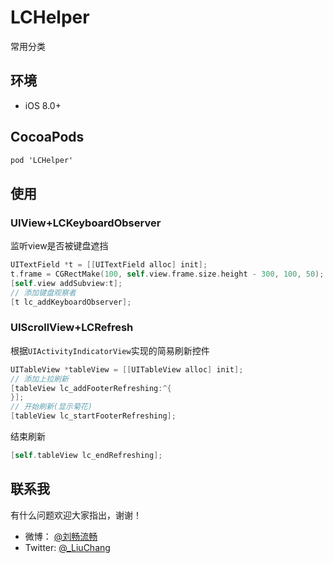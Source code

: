 # LCHelper
常用分类

## 环境

- iOS 8.0+

## CocoaPods

```objective-c
pod 'LCHelper' 
```
## 使用

### UIView+LCKeyboardObserver

监听view是否被键盘遮挡

```objective-c
UITextField *t = [[UITextField alloc] init];
t.frame = CGRectMake(100, self.view.frame.size.height - 300, 100, 50);
[self.view addSubview:t];
// 添加键盘观察者
[t lc_addKeyboardObserver];
```

### UIScrollView+LCRefresh

根据`UIActivityIndicatorView`实现的简易刷新控件

```objective-c
UITableView *tableView = [[UITableView alloc] init];
// 添加上拉刷新
[tableView lc_addFooterRefreshing:^{
}];
// 开始刷新(显示菊花)
[tableView lc_startFooterRefreshing];
```

结束刷新

```objective-c
[self.tableView lc_endRefreshing];
```

## 联系我

有什么问题欢迎大家指出，谢谢！

- 微博： [@刘畅流畅](http://weibo.com/liuchang712)
- Twitter: [@_LiuChang](https://twitter.com/_LiuChang)
